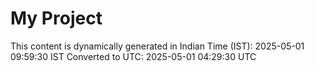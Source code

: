 # My Project

This content is dynamically generated in Indian Time (IST): 2025-05-01 09:59:30 IST
Converted to UTC: 2025-05-01 04:29:30 UTC
